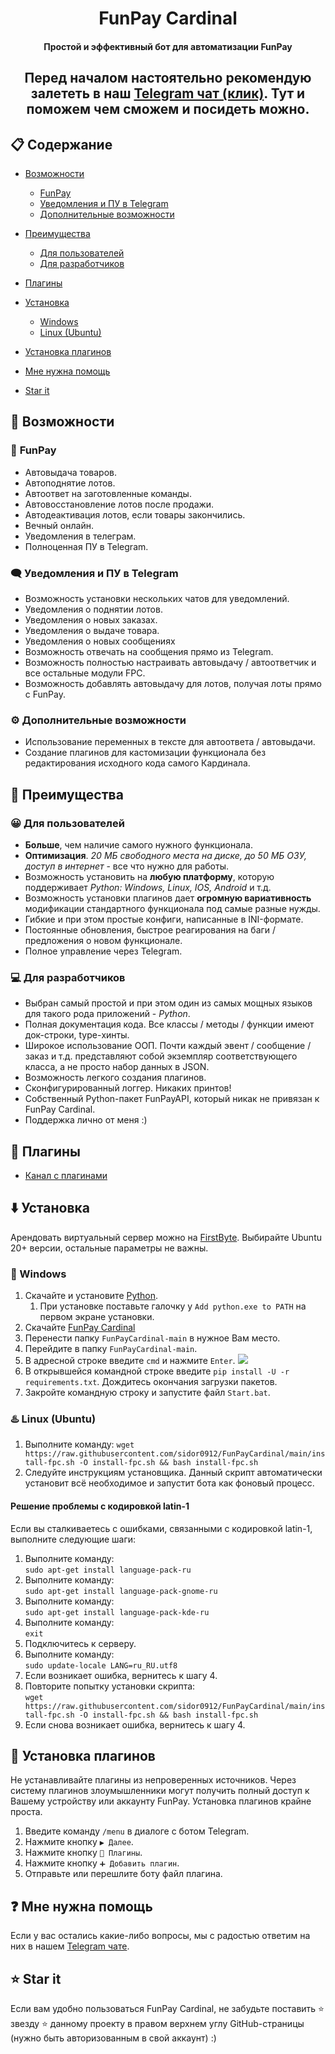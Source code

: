 <h1 align="center">FunPay Cardinal</h1>
<h4 align="center">Простой и эффективный бот для автоматизации FunPay</h4>

<h2 align="center">Перед началом настоятельно рекомендую залететь в наш <a href="https://t.me/funpay_cardinal">Telegram
чат (клик)</a>. Тут и поможем чем сможем и посидеть можно.</h2>

## :clipboard: **Содержание**

- [Возможности](#robot-возможности)
    - [FunPay](#shopping_cart-funpay)
    - [Уведомления и ПУ в Telegram](#left_speech_bubble-уведомления-и-пу-в-telegram)
    - [Дополнительные возможности](#gear-дополнительные-возможности)

- [Преимущества](#1st_place_medal-преимущества)
    - [Для пользователей](#grinning-для-пользователей)
    - [Для разработчиков](#computer-для-разработчиков)  

- [Плагины](#electric_plug-плагины)
- [Установка](#arrow_down-установка)
    - [Windows](#large_blue_diamond-windows)
    - [Linux (Ubuntu)](#hotsprings-linux-ubuntu)
- [Установка плагинов](#electric_plug-установка-плагинов)
- [Мне нужна помощь](#question-мне-нужна-помощь)
- [Star it](#star-star-it)

## :robot: **Возможности**

### :shopping_cart: **FunPay**

- Автовыдача товаров.
- Автоподнятие лотов.
- Автоответ на заготовленные команды.
- Автовосстановление лотов после продажи.
- Автодеактивация лотов, если товары закончились.
- Вечный онлайн.
- Уведомления в телеграм.
- Полноценная ПУ в Telegram.

### :left_speech_bubble: **Уведомления и ПУ в Telegram**

- Возможность установки нескольких чатов для уведомлений.
- Уведомления о поднятии лотов.
- Уведомления о новых заказах.
- Уведомления о выдаче товара.
- Уведомления о новых сообщениях
- Возможность отвечать на сообщения прямо из Telegram.
- Возможность полностью настраивать автовыдачу / автоответчик и все остальные модули FPC.
- Возможность добавлять автовыдачу для лотов, получая лоты прямо с FunPay.

### :gear: **Дополнительные возможности**

- Использование переменных в тексте для автоответа / автовыдачи.
- Создание плагинов для кастомизации функционала без редактирования исходного кода самого Кардинала.

## :1st_place_medal: **Преимущества**

### :grinning: **Для пользователей**

- **Больше**, чем наличие самого нужного функционала.
- **Оптимизация**. _20 МБ свободного места на диске, до 50 МБ ОЗУ, доступ в интернет_ - все что нужно для работы.
- Возможность установить на **любую платформу**, которую поддерживает _Python: Windows, Linux, IOS, Android_ и т.д.
- Возможность установки плагинов дает **огромную вариативность** модификации стандартного функционала под самые разные
  нужды.
- Гибкие и при этом простые конфиги, написанные в INI-формате.
- Постоянные обновления, быстрое реагирования на баги / предложения о новом функционале.
- Полное управление через Telegram.

### :computer: **Для разработчиков**

- Выбран самый простой и при этом один из самых мощных языков для такого рода приложений - _Python_.
- Полная документация кода. Все классы / методы / функции имеют док-строки, type-хинты.
- Широкое использование ООП. Почти каждый эвент / сообщение / заказ и т.д. представляют собой экземпляр соответствующего
  класса, а не просто набор данных в JSON.
- Возможность легкого создания плагинов.
- Сконфигурированный логгер. Никаких принтов!
- Собственный Python-пакет FunPayAPI, который никак не привязан к FunPay Cardinal.
- Поддержка лично от меня :)

## :electric_plug: Плагины

- [Канал с плагинами](https://t.me/fpc_plugins)

## :arrow_down: Установка

Арендовать виртуальный сервер можно на [FirstByte](https://firstbyte.ru/?from=162840). Выбирайте Ubuntu 20+ версии,
остальные параметры не важны.

### :large_blue_diamond: Windows

1. Скачайте и установите [Python](https://www.python.org/ftp/python/3.11.0/python-3.11.0-amd64.exe).
    1. При установке поставьте галочку у `Add python.exe to PATH` на первом экране установки.
2. Скачайте [FunPay Cardinal](https://github.com/sidor0912/FunPayCardinal/archive/refs/heads/master.zip)
3. Перенести папку `FunPayCardinal-main` в нужное Вам место.
4. Перейдите в папку `FunPayCardinal-main`.
5. В адресной строке введите `cmd` и нажмите `Enter`. <img src="https://i.ibb.co/0mjkf9Q/explorer-Zcsm-Ife-XFl.png">
6. В открывшейся командной строке введите `pip install -U -r requirements.txt`. Дождитесь окончания загрузки пакетов.
7. Закройте командную строку и запустите файл `Start.bat`.

### :hotsprings: Linux (Ubuntu)

1. Выполните команду:
   `wget https://raw.githubusercontent.com/sidor0912/FunPayCardinal/main/install-fpc.sh -O install-fpc.sh && bash install-fpc.sh`
2. Следуйте инструкциям установщика.
   Данный скрипт автоматически установит всё необходимое и запустит бота как фоновый процесс.

#### Решение проблемы с кодировкой latin-1

Если вы сталкиваетесь с ошибками, связанными с кодировкой latin-1, выполните следующие шаги:

1. Выполните команду:  
   `sudo apt-get install language-pack-ru`
2. Выполните команду:  
   `sudo apt-get install language-pack-gnome-ru`
3. Выполните команду:  
   `sudo apt-get install language-pack-kde-ru`
4. Выполните команду:  
   `exit`
5. Подключитесь к серверу.
6. Выполните команду:  
   `sudo update-locale LANG=ru_RU.utf8`
7. Если возникает ошибка, вернитесь к шагу 4.
8. Повторите попытку установки скрипта:  
   `wget https://raw.githubusercontent.com/sidor0912/FunPayCardinal/main/install-fpc.sh -O install-fpc.sh && bash install-fpc.sh`
9. Если снова возникает ошибка, вернитесь к шагу 4.

## :electric_plug: Установка плагинов

Не устанавливайте плагины из непроверенных источников. Через систему плагинов злоумышленники могут получить полный
доступ к Вашему устройству или аккаунту FunPay. Установка плагинов крайне проста.

1. Введите команду `/menu` в диалоге с ботом Telegram.
2. Нажмите кнопку `▶️ Далее`.
3. Нажмите кнопку `🧩 Плагины`.
4. Нажмите кнопку `➕ Добавить плагин`.
5. Отправьте или перешлите боту файл плагина.

## :question: Мне нужна помощь

Если у вас остались какие-либо вопросы, мы с радостью ответим на них в
нашем [Telegram чате](https://t.me/funpay_cardinal).

## :star: Star it

Если вам удобно пользоваться FunPay Cardinal, не забудьте поставить :star: звезду :star: данному проекту в правом
верхнем углу GitHub-страницы (нужно быть авторизованным в свой аккаунт) :)

